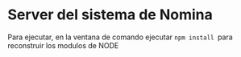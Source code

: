 # Server del sistema de Nomina

Para ejecutar, en la ventana de comando ejecutar `npm install `para reconstruir los modulos de NODE
